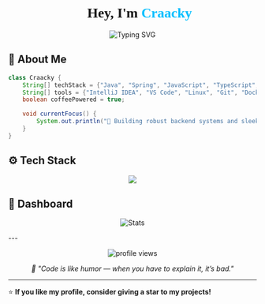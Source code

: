 <!-- README.md -->
<h1 align="center" style="font-family: 'JetBrainsMono Nerd Font';">
  👋 Hey, I'm <span style="color:#00BFFF;">Craacky</span>
</h1>

<p align="center">
  <img src="https://readme-typing-svg.herokuapp.com?font=JetBrains+Mono&weight=600&size=22&pause=1000&color=00BFFF&center=true&vCenter=true&width=500&lines=Full-Stack+Developer;Java+%2B+Spring+Enthusiast;Loves+Clean+Code+and+Dark+UIs;Open+Source+Contributor" alt="Typing SVG" />
</p>


## 🧠 About Me

```java
class Craacky {
    String[] techStack = {"Java", "Spring", "JavaScript", "TypeScript", "React"};
    String[] tools = {"IntelliJ IDEA", "VS Code", "Linux", "Git", "Docker"};
    boolean coffeePowered = true;

    void currentFocus() {
        System.out.println("🚀 Building robust backend systems and sleek UI dashboards");
    }
}
```


## ⚙️ Tech Stack

<p align="center">
  <img src="https://skillicons.dev/icons?i=java,cs,spring,js,ts,react,html,css,git,docker,linux,vscode,idea,mysql,postgresql&theme=dark" />
</p>


## 🧩 Dashboard

<div align="center">

![Stats](https://github-readme-stats.vercel.app/api?username=craacky&show_icons=true&theme=tokyonight&hide_border=true&icon_color=00BFFF&title_color=00BFFF&text_color=9f9f9f)

</div>
---

<p align="center">
  <img src="https://komarev.com/ghpvc/?username=craacky&style=flat-square&color=00BFFF" alt="profile views" />
</p>

<p align="center">
  <i>💬 "Code is like humor — when you have to explain it, it’s bad."</i>
</p>

---

⭐ **If you like my profile, consider giving a star to my projects!**

